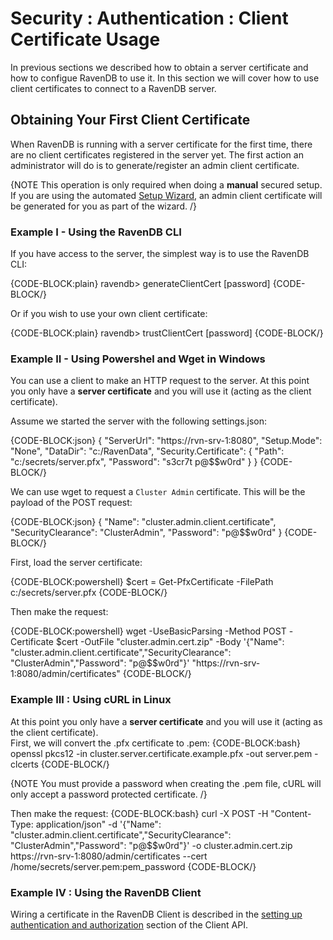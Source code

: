 # Security : Authentication : Client Certificate Usage

In previous sections we described how to obtain a server certificate and how to configue RavenDB to use it. In this section we will cover how to use client certificates to connect to a RavenDB server.

## Obtaining Your First Client Certificate

When RavenDB is running with a server certificate for the first time, there are no client certificates registered in the server yet. The first action an administrator will do is to generate/register an admin client certificate.

{NOTE This operation is only required when doing a **manual** secured setup. If you are using the automated [Setup Wizard](../../../start/installation/setup-wizard), an admin client certificate will be generated for you as part of the wizard. /}

### Example I - Using the RavenDB CLI

If you have access to the server, the simplest way is to use the RavenDB CLI:

{CODE-BLOCK:plain}
ravendb> generateClientCert <name> <path-to-output-folder> [password]
{CODE-BLOCK/}

Or if you wish to use your own client certificate:

{CODE-BLOCK:plain}
ravendb> trustClientCert <name> <path-to-pfx> [password]
{CODE-BLOCK/}

### Example II - Using Powershel and Wget in Windows 

You can use a client to make an HTTP request to the server. At this point you only have a **server certificate** and you will use it (acting as the client certificate).

Assume we started the server with the following settings.json:

{CODE-BLOCK:json}
{
    "ServerUrl": "https://rvn-srv-1:8080",
    "Setup.Mode": "None",
    "DataDir": "c:/RavenData",
    "Security.Certificate": {
        "Path": "c:/secrets/server.pfx",
        "Password": "s3cr7t p@$$w0rd"
    }
} 
{CODE-BLOCK/}

We can use wget to request a `Cluster Admin` certificate. This will be the payload of the POST request:

{CODE-BLOCK:json}
{
    "Name": "cluster.admin.client.certificate",
    "SecurityClearance": "ClusterAdmin",
    "Password": "p@$$w0rd"
} 
{CODE-BLOCK/}

First, load the server certificate:

{CODE-BLOCK:powershell}
$cert = Get-PfxCertificate -FilePath c:/secrets/server.pfx
{CODE-BLOCK/}

Then make the request:

{CODE-BLOCK:powershell}
wget -UseBasicParsing -Method POST -Certificate $cert -OutFile "cluster.admin.cert.zip" -Body '{"Name": "cluster.admin.client.certificate","SecurityClearance": "ClusterAdmin","Password": "p@$$w0rd"}' "https://rvn-srv-1:8080/admin/certificates"
{CODE-BLOCK/}

### Example III : Using cURL in Linux

At this point you only have a **server certificate** and you will use it (acting as the client certificate).  
First, we will convert the .pfx certificate to .pem:
{CODE-BLOCK:bash}
openssl pkcs12 -in cluster.server.certificate.example.pfx -out server.pem -clcerts
{CODE-BLOCK/}

{NOTE You must provide a password when creating the .pem file, cURL will only accept a password protected certificate. /}

Then make the request:
{CODE-BLOCK:bash}
curl -X POST -H "Content-Type: application/json" -d '{"Name": "cluster.admin.client.certificate","SecurityClearance": "ClusterAdmin","Password": "p@$$w0rd"}' -o cluster.admin.cert.zip https://rvn-srv-1:8080/admin/certificates --cert /home/secrets/server.pem:pem_password
{CODE-BLOCK/}

### Example IV : Using the RavenDB Client

Wiring a certificate in the RavenDB Client is described in the [setting up authentication and authorization](../../../client-api/setting-up-authentication-and-authorization) section of the Client API.
